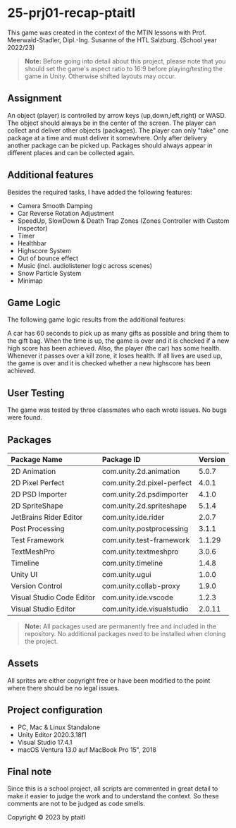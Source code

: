 # 25-prj01-recap-ptaitl

This game was created in the context of the MTIN lessons with Prof. Meerwald-Stadler, Dipl.-Ing. Susanne of the HTL Salzburg. (School year 2022/23)

> **Note:** Before going into detail about this project, please note that you should set the game's aspect ratio to 16:9 before playing/testing the game in Unity. Otherwise shifted layouts may occur.

## Assignment

An object (player) is controlled by arrow keys (up,down,left,right) or WASD. The object should always be in the center of the screen.
The player can collect and deliver other objects (packages). The player can only "take" one package at a time and must deliver it somewhere.
Only after delivery another package can be picked up.
Packages should always appear in different places and can be collected again.

## Additional features

Besides the required tasks, I have added the following features:

- Camera Smooth Damping
- Car Reverse Rotation Adjustment
- SpeedUp, SlowDown & Death Trap Zones (Zones Controller with Custom Inspector)
- Timer
- Healthbar
- Highscore System
- Out of bounce effect
- Music (incl. audiolistener logic across scenes)
- Snow Particle System
- Minimap

## Game Logic

The following game logic results from the additional features:

A car has 60 seconds to pick up as many gifts as possible and bring them to the gift bag. When the time is up, the game is over and it is checked if a new high score has been achieved. Also, the player (the car) has some health. Whenever it passes over a kill zone, it loses health. If all lives are used up, the game is over and it is checked whether a new highscore has been achieved.

## User Testing

The game was tested by three classmates who each wrote issues. No bugs were found.

## Packages

| Package Name              | Package ID                 | Version |
| :------------------------ | :------------------------- | :------ |
| 2D Animation              | com.unity.2d.animation     | 5.0.7   |
| 2D Pixel Perfect          | com.unity.2d.pixel-perfect | 4.0.1   |
| 2D PSD Importer           | com.unity.2d.psdimporter   | 4.1.0   |
| 2D SpriteShape            | com.unity.2d.spriteshape   | 5.1.4   |
| JetBrains Rider Editor    | com.unity.ide.rider        | 2.0.7   |
| Post Processing           | com.unity.postprocessing   | 3.1.1   |
| Test Framework            | com.unity.test-framework   | 1.1.29  |
| TextMeshPro               | com.unity.textmeshpro      | 3.0.6   |
| Timeline                  | com.unity.timeline         | 1.4.8   |
| Unity UI                  | com.unity.ugui             | 1.0.0   |
| Version Control           | com.unity.collab-proxy     | 1.9.0   |
| Visual Studio Code Editor | com.unity.ide.vscode       | 1.2.3   |
| Visual Studio Editor      | com.unity.ide.visualstudio | 2.0.11  |

> **Note:** All packages used are permanently free and included in the repository. No additional packages need to be installed when cloning the project.

## Assets

All sprites are either copyright free or have been modified to the point where there should be no legal issues.

## Project configuration

- PC, Mac & Linux Standalone
- Unity Editor 2020.3.18f1
- Visual Studio 17.4.1
- macOS Ventura 13.0 auf MacBook Pro 15", 2018

## Final note

Since this is a school project, all scripts are commented in great detail to make it easier to judge the work and to understand the context. So these comments are not to be judged as code smells.

Copyright © 2023 by ptaitl
